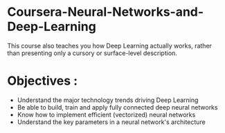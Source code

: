 # Coursera-Neural-Networks-and-Deep-Learning
This course also teaches you how Deep Learning actually works, rather than presenting only a cursory or surface-level description.

# Objectives :
- Understand the major technology trends driving Deep Learning
- Be able to build, train and apply fully connected deep neural networks 
- Know how to implement efficient (vectorized) neural networks 
- Understand the key parameters in a neural network's architecture 
